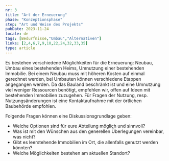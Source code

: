 ```yaml
---
nr: 3
title: "Art der Erneuerung"
phase: "Konzeptionsphase"
step: "Art und Weise des Projekts"
pubDate: 2023-11-24
locale: de
tags: [Bedurfnisse,"Umbau","Alternativen"]
links: [2,4,6,7,9,10,22,24,32,33,35]
type: article
---
```


Es bestehen verschiedene Möglichkeiten für die Erneuerung: Neubau, Umbau eines bestehenden Heims, Umnutzung einer bestehenden Immobilie. Bei einem Neubau muss mit höheren Kosten auf einmal gerechnet werden, bei Umbauten können verschiedene Etappen angegangen werden. Da das Bauland beschränkt ist und eine Umnutzung viel weniger Ressourcen benötigt, empfehlen wir, offen auf Ideen mit bestehenden Immobilien zuzugehen. Für Fragen der Nutzung, resp. Nutzungsänderungen ist eine Kontaktaufnahme mit der örtlichen Baubehörde empfohlen.

Folgende Fragen können eine Diskussionsgrundlage geben:

- Welche Optionen sind für eure Abteilung möglich und sinnvoll?
- Was ist mit den Wünschen aus den generellen Überlegungen vereinbar, was nicht?
- Gibt es leerstehende Immobilien im Ort, die allenfalls genutzt werden könnten?
- Welche Möglichkeiten bestehen am aktuellen Standort?
